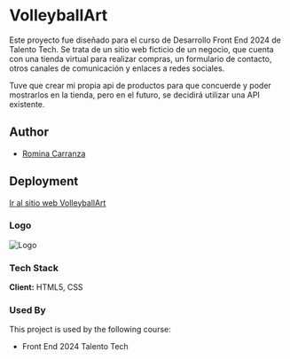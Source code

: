 
# VolleyballArt

Este proyecto fue diseñado para el curso de Desarrollo Front End 2024 de Talento Tech. 
Se trata de un sitio web ficticio de un negocio, que cuenta con una tienda virtual para realizar compras, un formulario de contacto, otros canales de comunicación y enlaces a redes sociales.

Tuve que crear mi propia api de productos para que concuerde y poder mostrarlos en la tienda, pero en el futuro, se decidirá utilizar una API existente.


## Author

- [Romina Carranza](https://github.com/Dasurey)


## Deployment

[Ir al sitio web VolleyballArt](https://dasurey.github.io/VolleyballArt/)

### Logo
![Logo](img/brand/LogoConPelota.ico)



### Tech Stack

**Client:** HTML5, CSS



### Used By

This project is used by the following course:

- Front End 2024 Talento Tech
